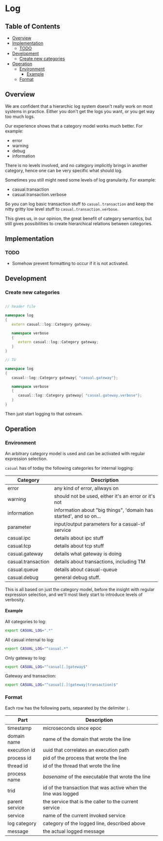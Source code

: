 # Log

## Table of Contents

- [Overview](#markdown-header-overview)
- [Implementation](#markdown-header-implementation)
  * [TODO](#markdown-header-todo)
- [Development](#markdown-header-development)
  * [Create new categories](#markdown-header-create-new-categories)
- [Operation](#markdown-header-operation)
  * [Environment](#markdown-header-environment)
    + [Example](#markdown-header-example)
  * [Format](#markdown-header-format)

## Overview

We are confident that a hierarchic log system doesn't really work on most systems in practice. Either you don't get the logs you want, or you get way too much logs.

Our experience shows that a category model works much better. For example:

* error
* warning
* debug
* information

There is no levels involved, and no category implicitly brings in another category, hence one can be very specific what should log.

Sometimes you still might need some levels of log granularity. For example:

* casual.transaction
* casual.transaction.verbose

So you can log basic transaction stuff to `casual.transaction` and keep the nitty gritty low level stuff to `casual.transaction.verbose`.

This gives us, in our opinion, the great benefit of category semantics, but still gives possibilities to create hierarchical relations between categories.

## Implementation

### TODO

- Somehow prevent formatting to occur if it is not activated.

## Development

### Create new categories

```c++

// header file

namespace log
{
   extern casual::log::Category gateway;

   namespace verbose
   {
      extern casual::log::Category gateway;
   }
}

// TU

namespace log
{
   casual::log::Category gateway{ "casual.gateway"};

   namespace verbose
   {
      casual::log::Category gateway{ "casual.gateway.verbose"};
   }
}

```

Then just start logging to that ostream.

## Operation

### Environment

An arbitrary category model is used and can be activated with regular expression selection.

`casual` has of today the following categories for internal logging:

Category             | Description
---------------------|----------------------------------
error                | any kind of error, allways on
warning              | should not be used, either it's an error or it's not
information          | information about "big things", 'domain has started', and so on...
parameter            | input/output parameters for a casual-sf service
casual.ipc           | details about ipc stuff
casual.tcp           | details about tcp stuff
casual.gateway       | details what gateway is doing
casual.transaction   | details about transactions, including TM
casual.queue         | details about casual-queue
casual.debug         | general debug stuff.

This is all based on just the category model, before the insight with regular expression selection, and we'll most likely start to introduce levels of verbosity.

#### Example

All categories to log:

```bash
export CASUAL_LOG=".*"
```

All casual internal to log:

```bash
export CASUAL_LOG="^casual.*"
```

Only gateway to log:

```bash
export CASUAL_LOG="^casual[.]gateway$"
```

Gateway and transaction:

```bash
export CASUAL_LOG="^casual[.](gateway|transaction)$"
```
### Format

Each row has the following parts, separated by the delimiter `|`.

Part           | Description
---------------|------------------
timestamp      | microseconds since epoc
domain name    | name of the domain that wrote the line
execution id   | uuid that correlates an execution path
process id     | pid of the process that wrote the line
thread id      | id of the thread that wrote the line
process name   | _basename_ of the executable that wrote the line
trid           | id of the transaction that was active when the line was logged
parent service | the service that is the caller to the current service
service        | name of the current invoked service
log category   | category of the logged line, described above
message        | the actual logged message
